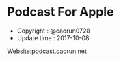 # Podcast For Apple

- Copyright : @caorun0728
- Update time : 2017-10-08

Website:podcast.caorun.net
